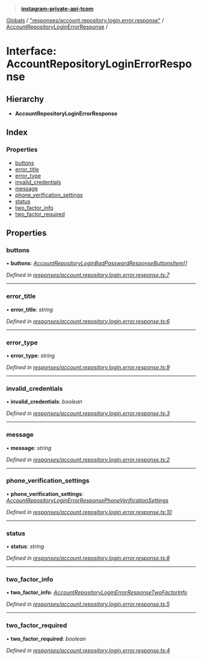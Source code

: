 > **[instagram-private-api-tcom](../README.md)**

[Globals](../README.md) / ["responses/account.repository.login.error.response"](../modules/_responses_account_repository_login_error_response_.md) / [AccountRepositoryLoginErrorResponse](_responses_account_repository_login_error_response_.accountrepositoryloginerrorresponse.md) /

# Interface: AccountRepositoryLoginErrorResponse

## Hierarchy

* **AccountRepositoryLoginErrorResponse**

## Index

### Properties

* [buttons](_responses_account_repository_login_error_response_.accountrepositoryloginerrorresponse.md#buttons)
* [error_title](_responses_account_repository_login_error_response_.accountrepositoryloginerrorresponse.md#error_title)
* [error_type](_responses_account_repository_login_error_response_.accountrepositoryloginerrorresponse.md#error_type)
* [invalid_credentials](_responses_account_repository_login_error_response_.accountrepositoryloginerrorresponse.md#invalid_credentials)
* [message](_responses_account_repository_login_error_response_.accountrepositoryloginerrorresponse.md#message)
* [phone_verification_settings](_responses_account_repository_login_error_response_.accountrepositoryloginerrorresponse.md#phone_verification_settings)
* [status](_responses_account_repository_login_error_response_.accountrepositoryloginerrorresponse.md#status)
* [two_factor_info](_responses_account_repository_login_error_response_.accountrepositoryloginerrorresponse.md#two_factor_info)
* [two_factor_required](_responses_account_repository_login_error_response_.accountrepositoryloginerrorresponse.md#two_factor_required)

## Properties

###  buttons

• **buttons**: *[AccountRepositoryLoginBadPasswordResponseButtonsItem](_responses_account_repository_login_error_response_.accountrepositoryloginbadpasswordresponsebuttonsitem.md)[]*

*Defined in [responses/account.repository.login.error.response.ts:7](https://github.com/cuonglnhust/instagram-private-api-tcom/blob/3e16058/src/responses/account.repository.login.error.response.ts#L7)*

___

###  error_title

• **error_title**: *string*

*Defined in [responses/account.repository.login.error.response.ts:6](https://github.com/cuonglnhust/instagram-private-api-tcom/blob/3e16058/src/responses/account.repository.login.error.response.ts#L6)*

___

###  error_type

• **error_type**: *string*

*Defined in [responses/account.repository.login.error.response.ts:9](https://github.com/cuonglnhust/instagram-private-api-tcom/blob/3e16058/src/responses/account.repository.login.error.response.ts#L9)*

___

###  invalid_credentials

• **invalid_credentials**: *boolean*

*Defined in [responses/account.repository.login.error.response.ts:3](https://github.com/cuonglnhust/instagram-private-api-tcom/blob/3e16058/src/responses/account.repository.login.error.response.ts#L3)*

___

###  message

• **message**: *string*

*Defined in [responses/account.repository.login.error.response.ts:2](https://github.com/cuonglnhust/instagram-private-api-tcom/blob/3e16058/src/responses/account.repository.login.error.response.ts#L2)*

___

###  phone_verification_settings

• **phone_verification_settings**: *[AccountRepositoryLoginErrorResponsePhoneVerificationSettings](_responses_account_repository_login_error_response_.accountrepositoryloginerrorresponsephoneverificationsettings.md)*

*Defined in [responses/account.repository.login.error.response.ts:10](https://github.com/cuonglnhust/instagram-private-api-tcom/blob/3e16058/src/responses/account.repository.login.error.response.ts#L10)*

___

###  status

• **status**: *string*

*Defined in [responses/account.repository.login.error.response.ts:8](https://github.com/cuonglnhust/instagram-private-api-tcom/blob/3e16058/src/responses/account.repository.login.error.response.ts#L8)*

___

###  two_factor_info

• **two_factor_info**: *[AccountRepositoryLoginErrorResponseTwoFactorInfo](_responses_account_repository_login_error_response_.accountrepositoryloginerrorresponsetwofactorinfo.md)*

*Defined in [responses/account.repository.login.error.response.ts:5](https://github.com/cuonglnhust/instagram-private-api-tcom/blob/3e16058/src/responses/account.repository.login.error.response.ts#L5)*

___

###  two_factor_required

• **two_factor_required**: *boolean*

*Defined in [responses/account.repository.login.error.response.ts:4](https://github.com/cuonglnhust/instagram-private-api-tcom/blob/3e16058/src/responses/account.repository.login.error.response.ts#L4)*